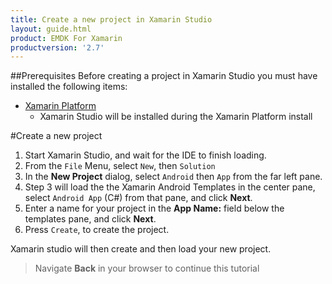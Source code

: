 ```yaml
---
title: Create a new project in Xamarin Studio
layout: guide.html
product: EMDK For Xamarin
productversion: '2.7'
---
```


##Prerequisites
Before creating a project in Xamarin Studio you must have installed the following items:

* [Xamarin Platform](http://xamarin.com/download)
  * Xamarin Studio will be installed during the Xamarin Platform install

#Create a new project

1. Start Xamarin Studio, and wait for the IDE to finish loading.
2. From the `File` Menu, select `New`, then `Solution`
3. In the **New Project** dialog, select `Android` then `App` from the far left pane.
4. Step 3 will load the the Xamarin Android Templates in the center pane, select `Android App` (C#) from that pane, and click **Next**.
5. Enter a name for your project in the **App Name:** field below the templates pane, and click **Next**.
6. Press `Create`, to create the project.

Xamarin studio will then create and then load your new project.

> Navigate **Back** in your browser to continue this tutorial














